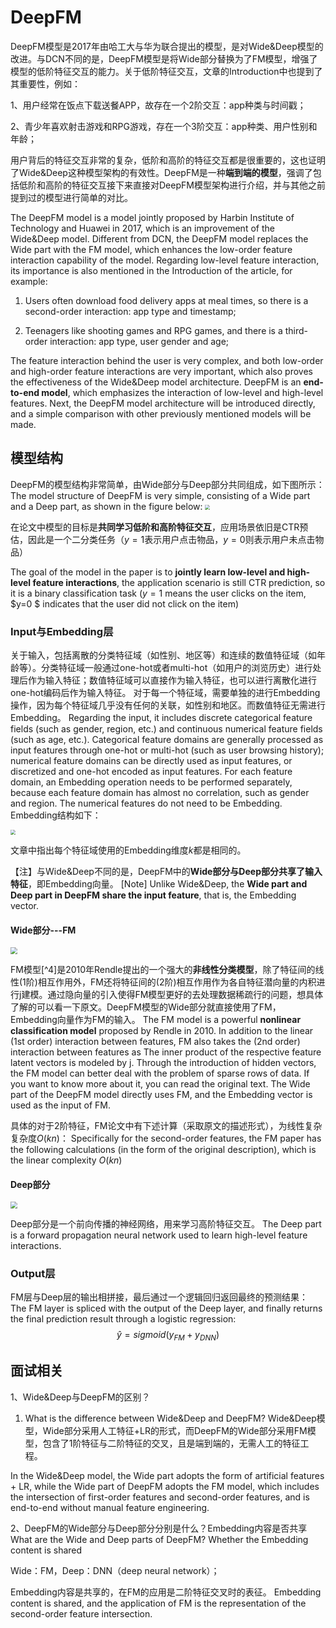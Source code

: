 # DeepFM





DeepFM模型是2017年由哈工大与华为联合提出的模型，是对Wide&Deep模型的改进。与DCN不同的是，DeepFM模型是将Wide部分替换为了FM模型，增强了模型的低阶特征交互的能力。关于低阶特征交互，文章的Introduction中也提到了其重要性，例如：

1、用户经常在饭点下载送餐APP，故存在一个2阶交互：app种类与时间戳；

2、青少年喜欢射击游戏和RPG游戏，存在一个3阶交互：app种类、用户性别和年龄；

用户背后的特征交互非常的复杂，低阶和高阶的特征交互都是很重要的，这也证明了Wide&Deep这种模型架构的有效性。DeepFM是一种**端到端的模型**，强调了包括低阶和高阶的特征交互接下来直接对DeepFM模型架构进行介绍，并与其他之前提到过的模型进行简单的对比。


The DeepFM model is a model jointly proposed by Harbin Institute of Technology and Huawei in 2017, which is an improvement of the Wide&Deep model. Different from DCN, the DeepFM model replaces the Wide part with the FM model, which enhances the low-order feature interaction capability of the model. Regarding low-level feature interaction, its importance is also mentioned in the Introduction of the article, for example:

1. Users often download food delivery apps at meal times, so there is a second-order interaction: app type and timestamp;

2. Teenagers like shooting games and RPG games, and there is a third-order interaction: app type, user gender and age;

The feature interaction behind the user is very complex, and both low-order and high-order feature interactions are very important, which also proves the effectiveness of the Wide&Deep model architecture. DeepFM is an **end-to-end model**, which emphasizes the interaction of low-level and high-level features. Next, the DeepFM model architecture will be introduced directly, and a simple comparison with other previously mentioned models will be made.


## 模型结构

DeepFM的模型结构非常简单，由Wide部分与Deep部分共同组成，如下图所示：
The model structure of DeepFM is very simple, consisting of a Wide part and a Deep part, as shown in the figure below:
<img src="http://gzy-gallery.oss-cn-shanghai.aliyuncs.com/work_img/21.png" style="zoom: 50%;" />

在论文中模型的目标是**共同学习低阶和高阶特征交互**，应用场景依旧是CTR预估，因此是一个二分类任务（$y=1$表示用户点击物品，$y=0$则表示用户未点击物品）

The goal of the model in the paper is to **jointly learn low-level and high-level feature interactions**, the application scenario is still CTR prediction, so it is a binary classification task ($y=1$ means the user clicks on the item, $y=0 $ indicates that the user did not click on the item)
### Input与Embedding层

关于输入，包括离散的分类特征域（如性别、地区等）和连续的数值特征域（如年龄等）。分类特征域一般通过one-hot或者multi-hot（如用户的浏览历史）进行处理后作为输入特征；数值特征域可以直接作为输入特征，也可以进行离散化进行one-hot编码后作为输入特征。
对于每一个特征域，需要单独的进行Embedding操作，因为每个特征域几乎没有任何的关联，如性别和地区。而数值特征无需进行Embedding。
Regarding the input, it includes discrete categorical feature fields (such as gender, region, etc.) and continuous numerical feature fields (such as age, etc.). Categorical feature domains are generally processed as input features through one-hot or multi-hot (such as user browsing history); numerical feature domains can be directly used as input features, or discretized and one-hot encoded as input features.
For each feature domain, an Embedding operation needs to be performed separately, because each feature domain has almost no correlation, such as gender and region. The numerical features do not need to be Embedding.
Embedding结构如下：

<img src="http://gzy-gallery.oss-cn-shanghai.aliyuncs.com/work_img/22.png" style="zoom: 50%;" />



文章中指出每个特征域使用的Embedding维度$k$都是相同的。

【注】与Wide&Deep不同的是，DeepFM中的**Wide部分与Deep部分共享了输入特征**，即Embedding向量。
[Note] Unlike Wide&Deep, the **Wide part and Deep part in DeepFM share the input feature**, that is, the Embedding vector.


#### Wide部分---FM

<img src="http://gzy-gallery.oss-cn-shanghai.aliyuncs.com/work_img/23.png" style="zoom:67%;" />



FM模型[^4]是2010年Rendle提出的一个强大的**非线性分类模型**，除了特征间的线性(1阶)相互作用外，FM还将特征间的(2阶)相互作用作为各自特征潜向量的内积进行j建模。通过隐向量的引入使得FM模型更好的去处理数据稀疏行的问题，想具体了解的可以看一下原文。DeepFM模型的Wide部分就直接使用了FM，Embedding向量作为FM的输入。
The FM model is a powerful **nonlinear classification model** proposed by Rendle in 2010. In addition to the linear (1st order) interaction between features, FM also takes the (2nd order) interaction between features as The inner product of the respective feature latent vectors is modeled by j. Through the introduction of hidden vectors, the FM model can better deal with the problem of sparse rows of data. If you want to know more about it, you can read the original text. The Wide part of the DeepFM model directly uses FM, and the Embedding vector is used as the input of FM.

具体的对于2阶特征，FM论文中有下述计算（采取原文的描述形式），为线性复杂复杂度$O(kn)$：
Specifically for the second-order features, the FM paper has the following calculations (in the form of the original description), which is the linear complexity $O(kn)$

#### Deep部分

<img src="http://gzy-gallery.oss-cn-shanghai.aliyuncs.com/work_img/24.png" style="zoom:67%;" />

Deep部分是一个前向传播的神经网络，用来学习高阶特征交互。
The Deep part is a forward propagation neural network used to learn high-level feature interactions.


### Output层

FM层与Deep层的输出相拼接，最后通过一个逻辑回归返回最终的预测结果：
The FM layer is spliced ​​with the output of the Deep layer, and finally returns the final prediction result through a logistic regression:
$$
\hat y=sigmoid(y_{FM}+y_{DNN})
$$



## 面试相关

1、Wide&Deep与DeepFM的区别？
1. What is the difference between Wide&Deep and DeepFM?
Wide&Deep模型，Wide部分采用人工特征+LR的形式，而DeepFM的Wide部分采用FM模型，包含了1阶特征与二阶特征的交叉，且是端到端的，无需人工的特征工程。

In the Wide&Deep model, the Wide part adopts the form of artificial features + LR, while the Wide part of DeepFM adopts the FM model, which includes the intersection of first-order features and second-order features, and is end-to-end without manual feature engineering.


2、DeepFM的Wide部分与Deep部分分别是什么？Embedding内容是否共享
What are the Wide and Deep parts of DeepFM? Whether the Embedding content is shared

Wide：FM，Deep：DNN（deep neural network）；

Embedding内容是共享的，在FM的应用是二阶特征交叉时的表征。
Embedding content is shared, and the application of FM is the representation of the second-order feature intersection.
